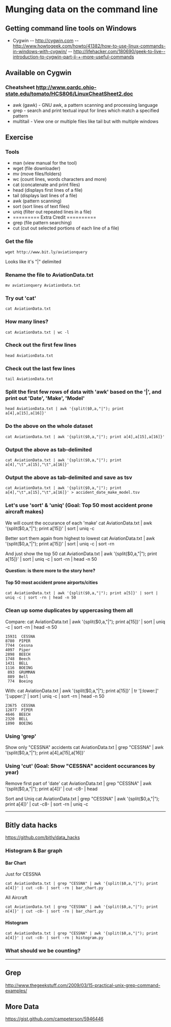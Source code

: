 # Munging data on the command line

## Getting command line tools on Windows
- Cygwin
-- http://cygwin.com
-- http://www.howtogeek.com/howto/41382/how-to-use-linux-commands-in-windows-with-cygwin/
-- http://lifehacker.com/180690/geek-to-live--introduction-to-cygwin-part-ii-+-more-useful-commands

## Available on Cygwin
### Cheatsheet http://www.oardc.ohio-state.edu/tomato/HCS806/LinuxCheatSheet2.doc
- awk (gawk) - GNU awk, a pattern scanning and processing language
- grep - search and print textual input for lines which match a specified pattern
- multitail - View one or multiple files like tail but with multiple windows

## Exercise

### Tools
- man <tool> (view manual for the tool)
- wget (file downloader)
- mv (move files/folders)
- wc (count lines, words characters and more)
- cat (concatenate and print files)
- head (displays first lines of a file)
- tail (displays last lines of a file)
- awk (pattern scanning)
- sort (sort lines of text files)
- uniq (filter out repeated lines in a file)
- ========= Extra Credit ==========
- grep (file pattern searching)
- cut (cut out selected portions of each line of a file)

### Get the file
    wget http://www.bit.ly/aviationquery

Looks like it's "|" delimited

### Rename the file to AviationData.txt
    mv aviationquery AviationData.txt

### Try out 'cat'
    cat AviationData.txt

### How many lines?
    cat AviationData.txt | wc -l 

### Check out the first few lines
    head AviationData.txt

### Check out the last few lines
    tail AviationData.txt

### Split the first few rows of data with 'awk' based on the '|', and print out 'Date', 'Make', 'Model'
    head AviationData.txt | awk '{split($0,a,"|"); print a[4],a[15],a[16]}'

### Do the above on the whole dataset
    cat AviationData.txt | awk '{split($0,a,"|"); print a[4],a[15],a[16]}'

### Output the above as tab-delimited
    cat AviationData.txt | awk '{split($0,a,"|"); print a[4],"\t",a[15],"\t",a[16]}'

### Output the above as tab-delimited and save as tsv
    cat AviationData.txt | awk '{split($0,a,"|"); print a[4],"\t",a[15],"\t",a[16]}' > accident_date_make_model.tsv

### Let's use 'sort' & 'uniq' (Goal: Top 50 most accident prone aircraft makes)
We will count the occurance of each 'make'
    cat AviationData.txt | awk '{split($0,a,"|"); print a[15]}' | sort | uniq -c

Better sort them again from highest to lowest
    cat AviationData.txt | awk '{split($0,a,"|"); print a[15]}' | sort | uniq -c | sort -rn

And just show the top 50
    cat AviationData.txt | awk '{split($0,a,"|"); print a[15]}' | sort | uniq -c | sort -rn | head -n 50

#### Question: is there more to the story here?

#### Top 50 most accident prone airports/cities
    cat AviationData.txt | awk '{split($0,a,"|"); print a[5]}' | sort | uniq -c | sort -rn | head -n 50

### Clean up some duplicates by uppercasing them all
Compare:
    cat AviationData.txt | awk '{split($0,a,"|"); print a[15]}' | sort | uniq -c | sort -rn | head -n 50

    15931  CESSNA
    8780  PIPER
    7744  Cessna
    4097  Piper
    2898  BEECH
    1748  Beech
    1431  BELL
    1116  BOEING
     893  GRUMMAN
     889  Bell
     774  Boeing

With:
    cat AviationData.txt | awk '{split($0,a,"|"); print a[15]}' | tr '[:lower:]' '[:upper:]' | sort | uniq -c | sort -rn | head -n 50

    23675  CESSNA
    12877  PIPER
    4646  BEECH
    2320  BELL
    1890  BOEING

### Using 'grep'
Show only "CESSNA" accidents
    cat AviationData.txt | grep "CESSNA" | awk '{split($0,a,"|"); print a[4],a[15],a[16]}'

### Using 'cut' (Goal: Show "CESSNA" accident occurances by year)
Remove first part of 'date'
    cat AviationData.txt | grep "CESSNA" | awk '{split($0,a,"|"); print a[4]}' | cut -c8- | head

Sort and Uniq
    cat AviationData.txt | grep "CESSNA" | awk '{split($0,a,"|"); print a[4]}' | cut -c8- | sort -rn | uniq -c

------------

## Bitly data hacks
https://github.com/bitly/data_hacks

### Histogram & Bar graph
#### Bar Chart
Just for CESSNA

    cat AviationData.txt | grep "CESSNA" | awk '{split($0,a,"|"); print a[4]}' | cut -c8- | sort -rn | bar_chart.py

All Aircraft

    cat AviationData.txt | grep "CESSNA" | awk '{split($0,a,"|"); print a[4]}' | cut -c8- | sort -rn | bar_chart.py

#### Histogram
    cat AviationData.txt | grep "CESSNA" | awk '{split($0,a,"|"); print a[4]}' | cut -c8- | sort -rn | histogram.py

### What should we be counting?

-----------
## Grep
http://www.thegeekstuff.com/2009/03/15-practical-unix-grep-command-examples/

## More Data
https://gist.github.com/campeterson/5946446
